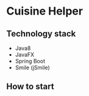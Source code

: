 # Cuisine Helper


## Technology stack

 - Java8
 - JavaFX
 - Spring Boot
 - Smile (jSmile)

## How to start